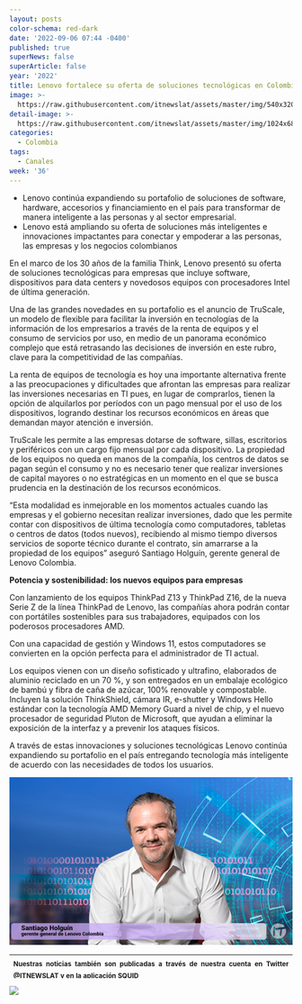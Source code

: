 ```yaml
---
layout: posts
color-schema: red-dark
date: '2022-09-06 07:44 -0400'
published: true
superNews: false
superArticle: false
year: '2022'
title: Lenovo fortalece su oferta de soluciones tecnológicas en Colombia
image: >-
  https://raw.githubusercontent.com/itnewslat/assets/master/img/540x320/Santiago-Holguin-p.jpg
detail-image: >-
  https://raw.githubusercontent.com/itnewslat/assets/master/img/1024x680/Santiago-Holguin-g.jpg
categories:
  - Colombia
tags:
  - Canales
week: '36'
---
```

- Lenovo continúa expandiendo su portafolio de soluciones de software, hardware, accesorios y financiamiento en el país para transformar de manera inteligente a las personas y al sector empresarial.
- Lenovo está ampliando su oferta de soluciones más inteligentes e innovaciones impactantes para conectar y empoderar a las personas, las empresas y los negocios colombianos

En el marco de los 30 años de la familia Think, Lenovo presentó su oferta de soluciones tecnológicas para empresas que incluye software, dispositivos para data centers y novedosos equipos con procesadores Intel de última generación.

Una de las grandes novedades en su portafolio es el anuncio de TruScale, un modelo de  flexible para facilitar la inversión en tecnologías de la información de los empresarios a través de la renta de equipos y el consumo de servicios por uso, en medio de un panorama económico complejo que está retrasando las decisiones de inversión en este rubro, clave para la competitividad de las compañías.

La renta de equipos de tecnología es hoy una importante alternativa frente a las preocupaciones y dificultades que afrontan las empresas para realizar las inversiones necesarias en TI pues, en lugar de comprarlos, tienen la opción de alquilarlos por períodos con un pago mensual por el uso de los dispositivos, logrando destinar los recursos económicos en áreas que demandan mayor atención e inversión.

TruScale les permite a las empresas dotarse de software, sillas, escritorios y periféricos con un cargo fijo mensual por cada dispositivo. La propiedad de los equipos no queda en manos de la compañía, los centros de datos se pagan según el consumo y no es necesario tener que realizar inversiones de capital mayores o no estratégicas en un momento en el que se busca prudencia en la destinación de los recursos económicos. 

“Esta modalidad es inmejorable en los momentos actuales cuando las empresas y el gobierno necesitan realizar inversiones, dado que les permite contar con dispositivos de última tecnología como computadores, tabletas o centros de datos (todos nuevos), recibiendo al mismo tiempo diversos servicios de soporte técnico durante el contrato, sin amarrarse a la propiedad de los equipos” aseguró Santiago Holguín, gerente general de Lenovo Colombia.

**Potencia y sostenibilidad: los nuevos equipos para empresas**

Con lanzamiento de los equipos ThinkPad Z13 y ThinkPad Z16, de la nueva Serie Z de la línea ThinkPad de Lenovo, las compañías ahora podrán contar con portátiles sostenibles para sus trabajadores, equipados con los poderosos procesadores AMD.

Con una capacidad de gestión y Windows 11, estos computadores se convierten en la opción perfecta para el administrador de TI actual.

Los equipos vienen con un diseño sofisticado y ultrafino, elaborados de aluminio reciclado en un 70 %, y son entregados en un embalaje ecológico de bambú y fibra de caña de azúcar, 100% renovable y compostable. 
Incluyen la solución ThinkShield, cámara IR, e-shutter y Windows Hello estándar con la tecnología AMD Memory Guard a nivel de chip, y el nuevo procesador de seguridad Pluton de Microsoft, que ayudan a eliminar la exposición de la interfaz y a prevenir los ataques físicos.

A través de estas innovaciones y soluciones tecnológicas Lenovo continúa expandiendo su portafolio en el país entregando tecnología más inteligente de acuerdo con las necesidades de todos los usuarios.

![](https://raw.githubusercontent.com/itnewslat/assets/master/img/540x320/Santiago-Holguin-p.jpg)

<table style="height: 42px;" width="569">
<tbody>
<tr>
<td style="text-align: justify;"><sub><strong>Nuestras noticias también son publicadas a través de nuestra cuenta en Twitter <a href="https://twitter.com/itnewslat?lang=es">@ITNEWSLAT</a> y en la aplicación <a href="https://squidapp.co/en/">SQUID</a></strong></sub></td>
</tr>
</tbody>
</table>

<img src="https://tracker.metricool.com/c3po.jpg?hash=56f88a41e39ab42c063cc51676587a04"/>